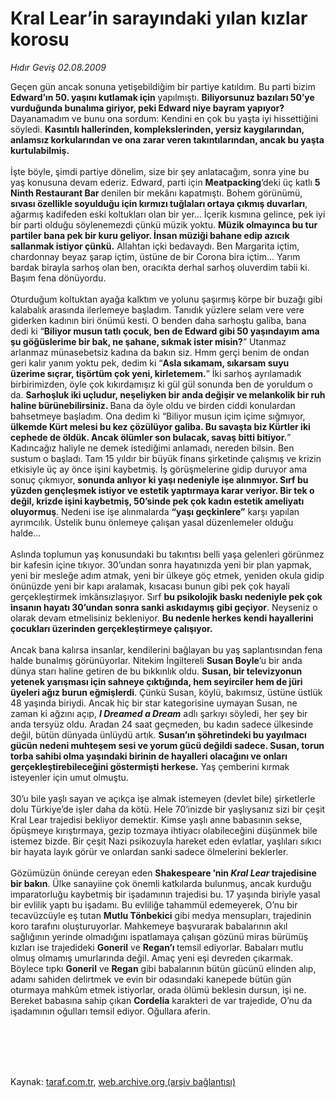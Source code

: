 # Kral Lear’in sarayındaki yılan kızlar korosu

*Hıdır Geviş 02.08.2009*

<div class="taraf_structure_2col_1zq">
<div class="margen_n">



 <p>Geçen gün ancak sonuna yetişebildiğim bir partiye katıldım. Bu parti bizim <b>Edward’ın 50. yaşını kutlamak için</b> yapılmıştı. <b>Biliyorsunuz bazıları 50’ye vurduğunda bunalıma giriyor, peki Edward niye bayram yapıyor? </b>Dayanamadım ve bunu ona sordum: Kendini en çok bu yaşta iyi hissettiğini söyledi. <b>Kasıntılı hallerinden, komplekslerinden, yersiz kaygılarından, anlamsız korkularından ve ona zarar veren takıntılarından, ancak bu yaşta kurtulabilmiş.</b> <br/><br/>İşte böyle, şimdi partiye dönelim, size bir şey anlatacağım, sonra yine bu yaş konusuna devam ederiz. Edward, parti için <b>Meatpacking</b>’deki üç katlı <b>5 Ninth Restaurant Bar </b>denilen bir mekânı kapatmıştı. Bohem görünümü, <b>sıvası özellikle soyulduğu için kırmızı tuğlaları ortaya çıkmış duvarları</b>, ağarmış kadifeden eski koltukları olan bir yer... İçerik kısmına gelince, pek iyi bir parti olduğu söylenemezdi çünkü müzik yoktu. <b>Müzik olmayınca bu tur partiler bana pek bir kuru geliyor. İnsan müziği bahane edip azıcık sallanmak istiyor çünkü.</b> Allahtan içki bedavaydı. Ben Margarita içtim, chardonnay beyaz şarap içtim, üstüne de bir Corona bira içtim... Yarım bardak birayla sarhoş olan ben, oracıkta derhal sarhoş oluverdim tabii ki. Başım fena dönüyordu. <br/><br/>Oturduğum koltuktan ayağa kalktım ve yolunu şaşırmış körpe bir buzağı gibi kalabalık arasında ilerlemeye başladım. Tanıdık yüzlere selam vere vere giderken kadının biri önümü kesti. O benden daha sarhoştu galiba, bana dedi ki “<b>Biliyor musun tatlı çocuk, ben de Edward gibi 50 yaşındayım ama şu göğüslerime bir bak, ne şahane, sıkmak ister misin?</b>” Utanmaz arlanmaz münasebetsiz kadına da bakın siz. Hmm gerçi benim de ondan geri kalır yanım yoktu pek, dedim ki “<b>Asla sıkamam, sıkarsam suyu üzerime sıçrar, tişörtüm çok yeni, kirletemem.</b>” İki sarhoş ayrılamadık birbirimizden, öyle çok kıkırdamışız ki gül gül sonunda ben de yoruldum o da. <b>Sarhoşluk iki uçludur, neşeliyken bir anda değişir ve melankolik bir ruh haline bürünebilirsiniz. </b>Bana da öyle oldu ve birden ciddi konulardan bahsetmeye başladım. Ona dedim ki “Biliyor musun içim içime sığmıyor,<b> ülkemde Kürt melesi bu kez çözülüyor galiba. Bu savaşta biz Kürtler iki cephede de öldük. Ancak ölümler son bulacak, savaş bitti bitiyor.</b>” Kadıncağız haliyle ne demek istediğimi anlamadı, nereden bilsin. Ben sustum o başladı. Tam 15 yıldır bir büyük finans şirketinde çalışmış ve krizin etkisiyle üç ay önce işini kaybetmiş. İş görüşmelerine gidip duruyor ama sonuç çıkmıyor, <b>sonunda anlıyor ki yaşı nedeniyle işe alınmıyor. Sırf bu yüzden gençleşmek istiyor ve estetik yaptırmaya karar veriyor. Bir tek o değil, krizde işini kaybetmiş, 50’sinde pek çok kadın estetik ameliyatı oluyormuş</b>. Nedeni ise işe alınmalarda <b>“yaşı geçkinlere”</b> karşı yapılan ayrımcılık. Üstelik bunu önlemeye çalışan yasal düzenlemeler olduğu halde... <br/><br/>Aslında toplumun yaş konusundaki bu takıntısı belli yaşa gelenleri görünmez bir kafesin içine tıkıyor. 30’undan sonra hayatınızda yeni bir plan yapmak, yeni bir mesleğe adım atmak, yeni bir ülkeye göç etmek, yeniden okula gidip önünüzde yeni bir kapı aralamak, kısacası bunun gibi pek çok hayali gerçekleştirmek imkânsızlaşıyor. Sırf <b>bu psikolojik baskı nedeniyle pek çok insanın hayatı 30’undan sonra sanki askıdaymış gibi geçiyor</b>. Neyseniz o olarak devam etmelisiniz bekleniyor. <b>Bu nedenle herkes kendi hayallerini çocukları üzerinden gerçekleştirmeye çalışıyor.</b> <br/><br/>Ancak bana kalırsa insanlar, kendilerini bağlayan bu yaş saplantısından fena halde bunalmış görünüyorlar. Nitekim İngiltereli <b>Susan Boyle</b>’u bir anda dünya starı haline getiren de bu bıkkınlık oldu. <b>Susan, bir televizyonun yetenek yarışması için sahneye çıktığında, hem seyirciler hem de jüri üyeleri ağız burun eğmişlerdi</b>. Çünkü Susan, köylü, bakımsız, üstüne üstlük 48 yaşında biriydi. Ancak hiç bir star kategorisine uymayan Susan, ne zaman ki ağzını açıp, <b><i>I Dreamed a Dream</i></b> adlı şarkıyı söyledi, her şey bir anda tersyüz oldu. Aradan 24 saat geçmeden, bu kadın sadece ülkesinde değil, bütün dünyada ünlüydü artık. <b>Susan’ın şöhretindeki bu yayılmacı gücün nedeni muhteşem sesi ve yorum gücü değildi sadece. Susan, torun torba sahibi olma yaşındaki birinin de hayalleri olacağını ve onları gerçekleştirebileceğini göstermişti herkese.</b> Yaş çemberini kırmak isteyenler için umut olmuştu. <br/><br/>30’u bile yaşlı sayan ve açıkça işe almak istemeyen (devlet bile) şirketlerle dolu Türkiye’de işler daha da kötü. Hele 70’inizde bir yaşlıysanız sizi bir çeşit Kral Lear trajedisi bekliyor demektir. Kimse yaşlı anne babasının sekse, öpüşmeye kırıştırmaya, gezip tozmaya ihtiyacı olabileceğini düşünmek bile istemez bizde. Bir çeşit Nazi psikozuyla hareket eden evlatlar, yaşlıları sıkıcı bir hayata layık görür ve onlardan sanki sadece ölmelerini beklerler.<br/><br/>Gözümüzün önünde cereyan eden <b>Shakespeare ’nin <i>Kral Lear</i> trajedisine bir bakın</b>. Ülke sanayiine çok önemli katkılarda bulunmuş, ancak kurduğu imparatorluğu kaybetmiş bir işadamının trajedisi bu. 17 yaşında biriyle yasal bir evlilik yaptı bu işadamı. Bu evliliğe tahammül edemeyerek, O’nu bir tecavüzcüyle eş tutan <b>Mutlu Tönbekici</b> gibi medya mensupları, trajedinin koro tarafını oluşturuyorlar. Mahkemeye başvurarak babalarının akıl sağlığının yerinde olmadığını ispatlamaya çalışan gözünü miras bürümüş kızları ise trajedideki <b>Goneril</b> ve <b>Regan’ı </b>temsil ediyorlar. Babaları mutlu olmuş olmamış umurlarında değil. Amaç yeni eşi devreden çıkarmak. Böylece tıpkı <b>Goneril</b> ve <b>Regan</b> gibi babalarının bütün gücünü elinden alıp, adamı sahiden delirtmek ve evin bir odasındaki kanepede bütün gün oturmaya mahkûm etmek istiyorlar, orada ölümü beklesin dursun, işi ne. Bereket babasına sahip çıkan <b>Cordelia</b> karakteri de var trajedide, O’nu da işadamının oğulları temsil ediyor. Oğullara aferin.</p>
<br/>
<br/>
<br/>



<br/>


<div id="taraf_not">
</div>

</div>


</div>

Kaynak: [taraf.com.tr](http://taraf.com.tr:80/makale/6986.htm), [web.archive.org (arşiv bağlantısı)](http://web.archive.org/web/20091029073622/http://taraf.com.tr:80/makale/6986.htm)

